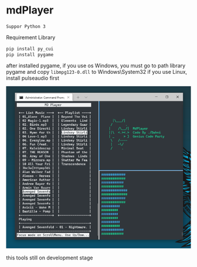 # mdPlayer
```
Suppor Python 3
```
Requirement Library
```
pip install py_cui
pip install pygame
```
after installed pygame, if you use os Windows, you must go to path library pygame and copy `libmpg123-0.dll` to Windows\System32
if you use Linux, install pulseaudio first

!['demo-1'](img/1.png)

this tools still on development stage
